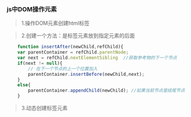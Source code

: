 ### js中DOM操作元素

> 1.操作DOM元素创建html标签

> 2.创建一个方法：是标签元素放到指定元素的后面

```javascript
    function insertAfter(newChild,refChild){
    var parentContainer = refChild.parentNode;
    var next = refChild.nextElementSibling  //获取参考物的下一个节点
    if(next != null){
        // 在下一个节点的上一个位置加入
        parentContainer.insertBefore(newChild,next);
    }
    else{
        parentContainer.appendChild(newChild); //如果当前节点是结尾节点
    }
```
> 3.动态创建标签元素
